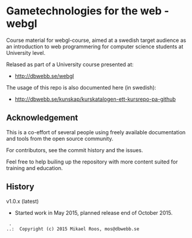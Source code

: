 Gametechnologies for the web - webgl
===================

Course material for webgl-course, aimed at a swedish target audience as an introduction to web programmering for computer science students at University level. 

Relased as part of a University course presented at:

* http://dbwebb.se/webgl

The usage of this repo is also documented here (in swedish):

* http://dbwebb.se/kunskap/kurskatalogen-ett-kursrepo-pa-github



Acknowledgement
-------------------

This is a co-effort of several people using freely available documentation and tools from the open source community. 

For contributors, see the commit history and the issues.

Feel free to help builing up the repository with more content suited for training and education.



History
-------------------

v1.0.x (latest)

* Started work in May 2015, planned release end of October 2015.



```                                                            
 .                                                             
..:  Copyright (c) 2015 Mikael Roos, mos@dbwebb.se   
```                                                            
